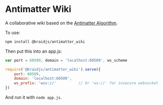 # Antimatter Wiki

A collaborative wiki based on the [Antimatter Algorithm](https://braid.org/antimatter).

To use:

```bash
npm install @braidjs/antimatter_wiki
```

Then put this into an app.js:

```javascript
var port = 60509, domain = 'localhost:60509', ws_scheme

require('@braidjs/antimatter_wiki').serve({
    port: 60509,
    domain: 'localhost:60509',
    ws_prefix: 'wss://'          // Or 'ws://' for insecure websocket
})
```

And run it with `node app.js`.
